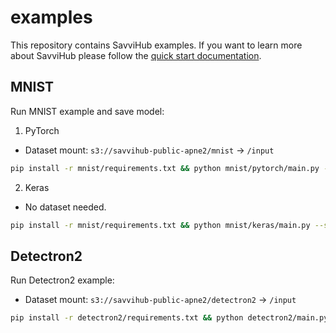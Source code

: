 # examples
This repository contains SavviHub examples. If you want to learn more about SavviHub please follow the [quick start documentation](https://docs.savvihub.com/quick-start).

## MNIST
Run MNIST example and save model:
1. PyTorch
* Dataset mount: `s3://savvihub-public-apne2/mnist` -> `/input`
```bash
pip install -r mnist/requirements.txt && python mnist/pytorch/main.py --save-model
```
2. Keras
* No dataset needed.
```bash
pip install -r mnist/requirements.txt && python mnist/keras/main.py --save-model
```

## Detectron2

Run Detectron2 example:
* Dataset mount: `s3://savvihub-public-apne2/detectron2` -> `/input`
```bash
pip install -r detectron2/requirements.txt && python detectron2/main.py
```